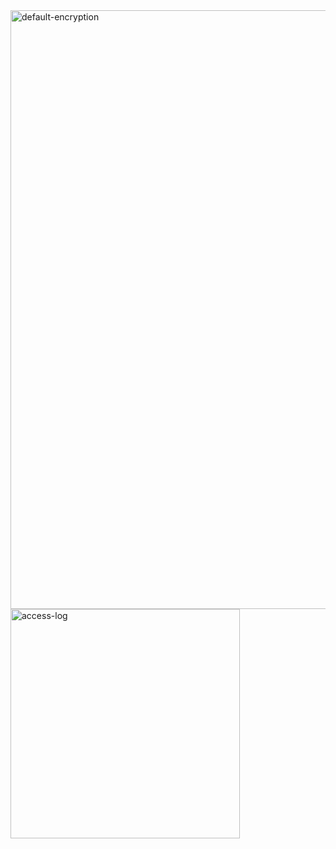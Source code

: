 <img width="958" alt="default-encryption" src="https://user-images.githubusercontent.com/29729545/150817284-8318d392-87ee-46db-a462-f5aa57863863.png">
<img width="367" alt="access-log" src="https://user-images.githubusercontent.com/29729545/150820622-f7eebb9c-aa28-45b7-9d80-a343b31fb451.png">
